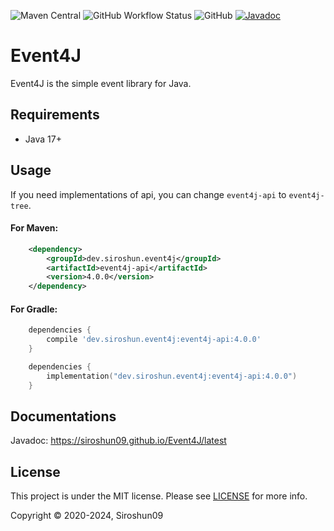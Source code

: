 ![Maven Central](https://img.shields.io/maven-central/v/com.github.siroshun09.event4j/event4j)
![GitHub Workflow Status](https://img.shields.io/github/actions/workflow/status/Siroshun09/Event4J/build.yml?branch=master)
![GitHub](https://img.shields.io/github/license/Siroshun09/Event4J)
[![Javadoc](https://img.shields.io/badge/javadoc-page-orange)](https://siroshun09.github.io/Event4J/latest)

# Event4J

Event4J is the simple event library for Java.

## Requirements

- Java 17+

## Usage

If you need implementations of api, you can change `event4j-api` to `event4j-tree`.

#### For Maven:

```xml
    <dependency>
        <groupId>dev.siroshun.event4j</groupId>
        <artifactId>event4j-api</artifactId>
        <version>4.0.0</version>
    </dependency>
```

#### For Gradle:

```groovy
    dependencies {
        compile 'dev.siroshun.event4j:event4j-api:4.0.0'
    }
```

```kotlin
    dependencies {
        implementation("dev.siroshun.event4j:event4j-api:4.0.0")
    }
```

## Documentations

Javadoc: https://siroshun09.github.io/Event4J/latest

## License

This project is under the MIT license. Please see [LICENSE](LICENSE) for more info.

Copyright © 2020-2024, Siroshun09
